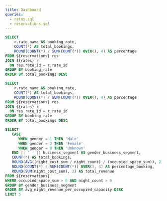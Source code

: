 ```yaml
---
title: Dashboard
queries:
  - rates.sql
  - reservations.sql
---
```


```sql rate
SELECT
    r.rate_name AS booking_rate,
    COUNT(*) AS total_bookings,
    ROUND(COUNT(*) / SUM(COUNT(*)) OVER(), 4) AS percentage
FROM ${reservations} res
JOIN ${rates} r
  ON res.rate_id = r.rate_id
GROUP BY booking_rate
ORDER BY total_bookings DESC
```

<BarChart 
    data={rate}
    x=booking_rate
    y=total_bookings
    y2SeriesType=line
    y2=percentage
    y2Fmt=pct2
    chartAreaHeight=350
/>

```sql rate
SELECT
    r.rate_name AS booking_rate,
    COUNT(*) AS total_bookings,
    ROUND(COUNT(*) / SUM(COUNT(*)) OVER(), 4) AS percentage
FROM ${reservations} res
JOIN ${rates} r
  ON res.rate_id = r.rate_id
GROUP BY booking_rate
ORDER BY total_bookings DESC
```


```sql profitable
SELECT 
   CASE 
      WHEN gender = 1 THEN 'Male' 
      WHEN gender = 2 THEN 'Female' 
      WHEN gender = 0 THEN 'Unknown'
   END || ' ' || business_segment AS gender_business_segment,
   COUNT(*) AS total_bookings,
   ROUND(AVG((night_cost_sum / night_count) / (occupied_space_sum)), 2) AS avg_night_revenue_per_occupied_capacity,
   ROUND(COUNT(*) / SUM(COUNT(*)) OVER(), 4) AS percentage_booking,
   ROUND(SUM(night_cost_sum), 2) AS total_revenue
FROM ${reservations}
WHERE occupied_space_sum > 0 AND night_count > 0
GROUP BY gender_business_segment
ORDER BY avg_night_revenue_per_occupied_capacity DESC
LIMIT 5
```